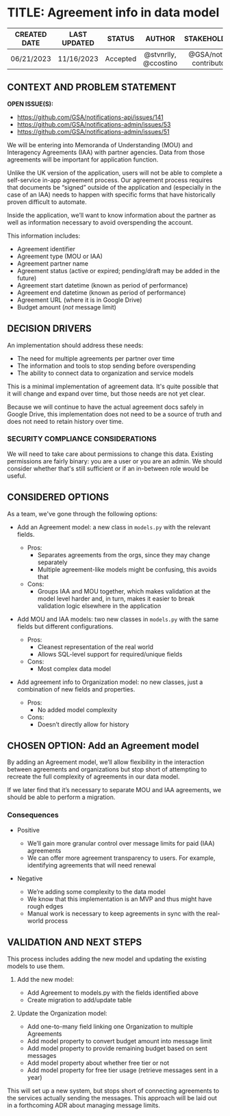 # TITLE: Agreement info in data model


| CREATED DATE | LAST UPDATED | STATUS | AUTHOR | STAKEHOLDERS |
| :---: | :---: | :---: | :---: | :---: |
| 06/21/2023 | 11/16/2023 | Accepted | @stvnrlly, @ccostino | @GSA/notify-contributors |


## CONTEXT AND PROBLEM STATEMENT

**OPEN ISSUE(S):**
* https://github.com/GSA/notifications-api/issues/141
* https://github.com/GSA/notifications-admin/issues/53
* https://github.com/GSA/notifications-admin/issues/51

We will be entering into Memoranda of Understanding (MOU) and Interagency
Agreements (IAA) with partner agencies. Data from those agreements will be
important for application function.

Unlike the UK version of the application, users will not be able to complete a
self-service in-app agreement process. Our agreement process requires that
documents be “signed” outside of the application and (especially in the case of
an IAA) needs to happen with specific forms that have historically proven
difficult to automate.

Inside the application, we’ll want to know information about the partner as well
as information necessary to avoid overspending the account.

This information includes:
- Agreement identifier
- Agreement type (MOU or IAA)
- Agreement partner name
- Agreement status (active or expired; pending/draft may be added in the future)
- Agreement start datetime (known as period of performance)
- Agreement end datetime (known as period of performance)
- Agreement URL (where it is in Google Drive)
- Budget amount (*not* message limit)


## DECISION DRIVERS

An implementation should address these needs:

- The need for multiple agreements per partner over time
- The information and tools to stop sending before overspending
- The ability to connect data to organization and service models

This is a minimal implementation of agreement data. It's quite possible that
it will change and expand over time, but those needs are not yet clear.

Because we will continue to have the actual agreement docs safely in Google
Drive, this implementation does not need to be a source of truth and does not
need to retain history over time.


### SECURITY COMPLIANCE CONSIDERATIONS

We will need to take care about permissions to change this data. Existing
permissions are fairly binary: you are a user or you are an admin. We should
consider whether that's still sufficient or if an in-between role would be
useful.


## CONSIDERED OPTIONS

As a team, we've gone through the following options:

- Add an Agreement model: a new class in `models.py` with the relevant fields.
  - Pros:
    - Separates agreements from the orgs, since they may change separately
    - Multiple agreement-like models might be confusing, this avoids that
  - Cons:
    - Groups IAA and MOU together, which makes validation at the model level
      harder and, in turn, makes it easier to break validation logic elsewhere
      in the application

- Add MOU and IAA models: two new classes in `models.py` with the same fields
  but different configurations.
  - Pros:
    - Cleanest representation of the real world
    - Allows SQL-level support for required/unique fields
  - Cons:
    - Most complex data model

- Add agreement info to Organization model: no new classes, just a combination
  of new fields and properties.
  - Pros:
    - No added model complexity
  - Cons:
    - Doesn’t directly allow for history


## CHOSEN OPTION: Add an Agreement model

By adding an Agreement model, we’ll allow flexibility in the interaction between
agreements and organizations but stop short of attempting to recreate the full
complexity of agreements in our data model.

If we later find that it’s necessary to separate MOU and IAA agreements, we
should be able to perform a migration.


### Consequences

- Positive
  - We’ll gain more granular control over message limits for paid (IAA)
    agreements
  - We can offer more agreement transparency to users. For example, identifying
    agreements that will need renewal

- Negative
  - We’re adding some complexity to the data model
  - We know that this implementation is an MVP and thus might have rough edges
  - Manual work is necessary to keep agreements in sync with the real-world
    process


## VALIDATION AND NEXT STEPS

This process includes adding the new model and updating the existing models to
use them.

1. Add the new model:
   - Add Agreement to models.py with the fields identified above
   - Create migration to add/update table

2. Update the Organization model:
   - Add one-to-many field linking one Organization to multiple Agreements
   - Add model property to convert budget amount into message limit
   - Add model property to provide remaining budget based on sent messages
   - Add model property about whether free tier or not
   - Add model property for free tier usage (retrieve messages sent in a year)

This will set up a new system, but stops short of connecting agreements to the
services actually sending the messages. This approach will be laid out in a
forthcoming ADR about managing message limits.
